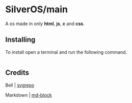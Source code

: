 # SilverOS/main
A os made in only **html**, **js**, **c** and **css**.

## Installing
To install open a terminal and run the following command.

```bash

```

## Credits
Bell | [svgrepo](https://www.svgrepo.com/svg/52215/bell)

Markdown | [md-block](https://md-block.verou.me/)